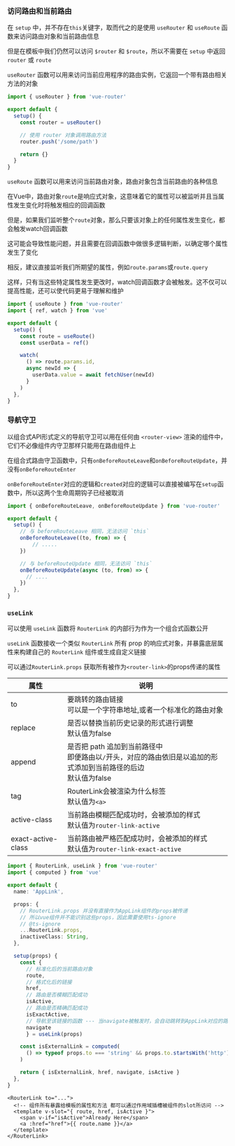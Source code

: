 ### 访问路由和当前路由

在 `setup` 中，并不存在`this`关键字，取而代之的是使用 `useRouter` 和 `useRoute` 函数来访问路由对象和当前路由信息

但是在模板中我们仍然可以访问 `$router` 和 `$route`，所以不需要在 `setup` 中返回 `router` 或 `route`



`useRouter` 函数可以用来访问当前应用程序的路由实例，它返回一个带有路由相关方法的对象

```ts
import { useRouter } from 'vue-router'

export default {
  setup() {
    const router = useRouter()

    // 使用 router 对象调用路由方法
    router.push('/some/path')

    return {}
  }
}
```



`useRoute` 函数可以用来访问当前路由对象，路由对象包含当前路由的各种信息

在Vue中，路由对象`route`是响应式对象，这意味着它的属性可以被监听并且当属性发生变化时将触发相应的回调函数

但是，如果我们监听整个`route`对象，那么只要该对象上的任何属性发生变化，都会触发watch回调函数

这可能会导致性能问题，并且需要在回调函数中做很多逻辑判断，以确定哪个属性发生了变化

相反，建议直接监听我们所期望的属性，例如`route.params`或`route.query`

这样，只有当这些特定属性发生更改时，watch回调函数才会被触发。这不仅可以提高性能，还可以使代码更易于理解和维护

```ts
import { useRoute } from 'vue-router'
import { ref, watch } from 'vue'

export default {
  setup() {
    const route = useRoute()
    const userData = ref()

    watch(
      () => route.params.id,
      async newId => {
        userData.value = await fetchUser(newId)
      }
    )
  },
}
```



### 导航守卫

以组合式API形式定义的导航守卫可以用在任何由 `<router-view>` 渲染的组件中，它们不必像组件内守卫那样只能用在路由组件上

在组合式路由守卫函数中，只有`onBeforeRouteLeave`和`onBeforeRouteUpdate`，并没有`onBeforeRouteEnter`

`onBeforeRouteEnter`对应的逻辑和`created`对应的逻辑可以直接被编写在`setup`函数中，所以这两个生命周期钩子已经被取消

```ts
import { onBeforeRouteLeave, onBeforeRouteUpdate } from 'vue-router'

export default {
  setup() {
    // 与 beforeRouteLeave 相同，无法访问 `this`
    onBeforeRouteLeave((to, from) => {
     	// .....
    })

    // 与 beforeRouteUpdate 相同，无法访问 `this`
    onBeforeRouteUpdate(async (to, from) => {
      // ....
    })
  },
}
```



### `useLink`

可以使用 `useLink` 函数将 `RouterLink` 的内部行为作为一个组合式函数公开

 `useLink` 函数接收一个类似 `RouterLink` 所有 prop 的响应式对象，并暴露底层属性来构建自己的 `RouterLink` 组件或生成自定义链接



可以通过`RouterLink.props` 获取所有被作为`<router-link>`的props传递的属性

| 属性               | 说明                                                         |
| ------------------ | ------------------------------------------------------------ |
| to                 | 要跳转的路由链接<br />可以是一个字符串地址,或者一个标准化的路由对象 |
| replace            | 是否以替换当前历史记录的形式进行调整<br />默认值为false      |
| append             | 是否把 path 追加到当前路径中<br />即便路由以`/`开头，对应的路由依旧是以追加的形式添加到当前路径的后边<br />默认值为false |
| tag                | RouterLink会被渲染为什么标签<br />默认值为`<a>`              |
| active-class       | 当前路由模糊匹配成功时，会被添加的样式<br />默认值为`router-link-active` |
| exact-active-class | 当前路由被严格匹配成功时，会被添加的样式<br />默认值为`router-link-exact-active` |

```ts
import { RouterLink, useLink } from 'vue-router'
import { computed } from 'vue'

export default {
  name: 'AppLink',

  props: {
    // RouterLink.props 并没有直接作为AppLink组件的props被传递
    // 所以vue组件并不能识别这些props，因此需要使用ts-ignore
    // @ts-ignore
    ...RouterLink.props,
    inactiveClass: String,
  },

  setup(props) {
    const {
      // 标准化后的当前路由对象
      route,
      // 格式化后的链接
      href,
      // 路由是否模糊匹配成功
      isActive,
      // 路由是否精确匹配成功
      isExactActive,
      // 导航至该链接的函数 --- 当navigate被触发时，会自动跳转到AppLink对应的路由
      navigate
      } = useLink(props)

    const isExternalLink = computed(
      () => typeof props.to === 'string' && props.to.startsWith('http')
    )

    return { isExternalLink, href, navigate, isActive }
  },
}
```

```vue
<RouterLink to="...">
  <!-- 组件所有暴露给模板的属性和方法 都可以通过作用域插槽被组件的slot所访问 -->
  <template v-slot="{ route, href, isActive }">
    <span v-if="isActive">Already Here</span> 
    <a :href="href">{{ route.name }}</a>  
  </template>
</RouterLink>
```

